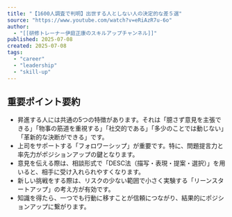 ```yaml
---
title: "【1600人調査で判明】出世する人としない人の決定的な差５選"
source: "https://www.youtube.com/watch?v=eRiAzR7u-6o"
author:
  - "[[研修トレーナー伊庭正康のスキルアップチャンネル]]"
published: 2025-07-08
created: 2025-07-08
tags:
  - "career"
  - "leadership"
  - "skill-up"
---
```


## 重要ポイント要約

- 昇進する人には共通の5つの特徴があります。それは「臆さず意見を主張できる」「物事の筋道を重視する」「社交的である」「多少のことでは動じない」「革新的な決断ができる」です。
- 上司をサポートする「フォロワーシップ」が重要です。特に、問題提言力と率先力がポジションアップの鍵となります。
- 意見を伝える際は、相談形式で「DESC法（描写・表現・提案・選択）」を用いると、相手に受け入れられやすくなります。
- 新しい挑戦をする際は、リスクの少ない範囲で小さく実験する「リーンスタートアップ」の考え方が有効です。
- 知識を得たら、一つでも行動に移すことが信頼につながり、結果的にポジションアップに繋がります。
